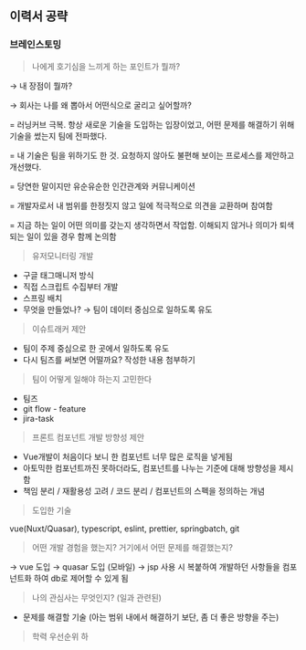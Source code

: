## 이력서 공략

### 브레인스토밍
> 나에게 호기심을 느끼게 하는 포인트가 뭘까?

→ 내 장점이 뭘까?

→ 회사는 나를 왜 뽑아서 어떤식으로 굴리고 싶어할까?

= 러닝커브 극복. 항상 새로운 기술을 도입하는 입장이었고, 어떤 문제를 해결하기 위해 기술을 썼는지 팀에 전파했다.

= 내 기술은 팀을 위하기도 한 것. 요청하지 않아도 불편해 보이는 프로세스를 제안하고 개선했다.

= 당연한 말이지만 유순유순한 인간관계와 커뮤니케이션

= 개발자로서 내 범위를 한정짓지 않고 일에 적극적으로 의견을 교환하며 참여함

= 지금 하는 일이 어떤 의미를 갖는지 생각하면서 작업함. 이해되지 않거나 의미가 퇴색되는 일이 있을 경우 함께 논의함
  
  
> 유저모니터링 개발

- 구글 태그매니저 방식
- 직접 스크립트 수집부터 개발
- 스프링 배치
- 무엇을 만들었나? → 팀이 데이터 중심으로 일하도록 유도

> 이슈트래커 제안
- 팀이 주제 중심으로 한 곳에서 일하도록 유도
- 다시 팀즈를 써보면 어떨까요? 작성한 내용 첨부하기

> 팀이 어떻게 일해야 하는지 고민한다
- 팀즈
- git flow - feature
- jira-task

> 프론트 컴포넌트 개발 방향성 제안
- Vue개발이 처음이다 보니 한 컴포넌트 너무 많은 로직을 넣게됨
- 아토믹한 컴포넌트까진 못하더라도, 컴포넌트를 나누는 기준에 대해 방향성을 제시함
- 책임 분리 / 재활용성 고려 / 코드 분리 / 컴포넌트의 스펙을 정의하는 개념 

> 도입한 기술

vue(Nuxt/Quasar), typescript, eslint, prettier, springbatch, git

> 어떤 개발 경험을 했는지?
> 거기에서 어떤 문제를 해결했는지?

→ vue 도입
→ quasar 도입 (모바일)
→ jsp 사용 시 복붙하여 개발하던 사항들을 컴포넌트화 하여 db로 제어할 수 있게 됨

> 나의 관심사는 무엇인지? (일과 관련된)
- 문제를 해결할 기술 (아는 범위 내에서 해결하기 보단, 좀 더 좋은 방향을 주는)

> 학력
우선순위 하
